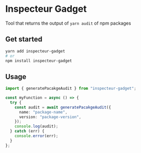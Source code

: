 # Inspecteur Gadget

Tool that returns the output of `yarn audit` of npm packages

## Get started

```bash
yarn add inspecteur-gadget
# or
npm install inspecteur-gadget
```

## Usage

```ts
import { generatePacakgeAudit } from "inspecteur-gadget";

const myFunction = async () => {
  try {
    const audit = await generatePacakgeAudit({
      name: "package-name",
      version: "package-version",
    });
    console.log(audit);
  } catch (err) {
    console.error(err);
  }
};
```
